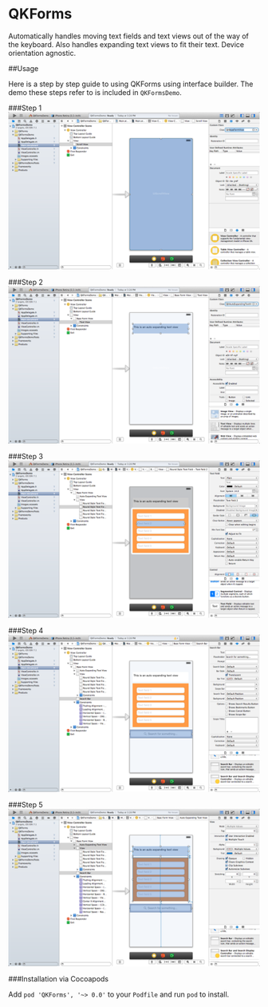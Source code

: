QKForms
=======

Automatically handles moving text fields and text views out of the way of the keyboard. Also handles expanding text views to fit their text. Device orientation agnostic.

##Usage

Here is a step by step guide to using QKForms using interface builder. The demo these steps refer to is included in `QKFormsDemo`.

###Step 1
![](https://raw.githubusercontent.com/QuantumKing/QKForms/master/QKFormsDemo/screenshots/step1.png)

###Step 2
![](https://raw.githubusercontent.com/QuantumKing/QKForms/master/QKFormsDemo/screenshots/step2.png)

###Step 3
![](https://raw.githubusercontent.com/QuantumKing/QKForms/master/QKFormsDemo/screenshots/step3.png)

###Step 4
![](https://raw.githubusercontent.com/QuantumKing/QKForms/master/QKFormsDemo/screenshots/step4.png)

###Step 5
![](https://raw.githubusercontent.com/QuantumKing/QKForms/master/QKFormsDemo/screenshots/step5.png)

###Installation via Cocoapods

Add `pod 'QKForms', '~> 0.0'` to your `Podfile` and run `pod` to install.
